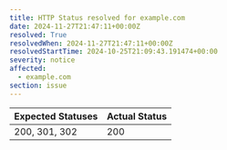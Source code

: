 ```yaml
---
title: HTTP Status resolved for example.com
date: 2024-11-27T21:47:11+00:00Z
resolved: True
resolvedWhen: 2024-11-27T21:47:11+00:00Z
resolvedStartTime: 2024-10-25T21:09:43.191474+00:00
severity: notice
affected:
  - example.com
section: issue
---
```


| Expected Statuses | Actual Status  |
|-------------------|----------------|
| 200, 301, 302 | 200 |
